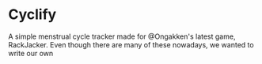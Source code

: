 # Cyclify
 A simple menstrual cycle tracker made for @Ongakken's latest game, RackJacker. Even though there are many of these nowadays, we wanted to write our own
